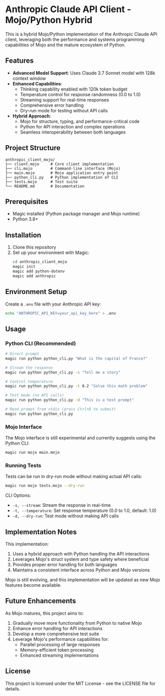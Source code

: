 # Anthropic Claude API Client - Mojo/Python Hybrid

This is a hybrid Mojo/Python implementation of the Anthropic Claude API client, leveraging both the performance and systems programming capabilities of Mojo and the mature ecosystem of Python.

## Features

- **Advanced Model Support**: Uses Claude 3.7 Sonnet model with 128k context window
- **Enhanced Capabilities**:
  - Thinking capability enabled with 120k token budget
  - Temperature control for response randomness (0.0 to 1.0)
  - Streaming support for real-time responses
  - Comprehensive error handling
  - Dry-run mode for testing without API calls
- **Hybrid Approach**:
  - Mojo for structure, typing, and performance-critical code
  - Python for API interaction and complex operations
  - Seamless interoperability between both languages

## Project Structure

```
anthropic_client_mojo/
├── client.mojo     # Core client implementation
├── cli.mojo        # Command-line interface (Mojo)
├── main.mojo       # Mojo application entry point
├── python_cli.py   # Python implementation of CLI
├── tests.mojo      # Test suite
└── README.md       # Documentation
```

## Prerequisites

- Magic installed (Python package manager and Mojo runtime)
- Python 3.8+ 

## Installation

1. Clone this repository
2. Set up your environment with Magic:
   ```bash
   cd anthropic_client_mojo
   magic init
   magic add python-dotenv
   magic add anthropic
   ```

## Environment Setup

Create a `.env` file with your Anthropic API key:
```bash
echo "ANTHROPIC_API_KEY=your_api_key_here" > .env
```

## Usage

### Python CLI (Recommended)

```bash
# Direct prompt
magic run python python_cli.py "What is the capital of France?"

# Stream the response
magic run python python_cli.py -s "Tell me a story"

# Control temperature
magic run python python_cli.py -t 0.2 "Solve this math problem"

# Test mode (no API calls)
magic run python python_cli.py -d "This is a test prompt"

# Read prompt from stdin (press Ctrl+D to submit)
magic run python python_cli.py
```

### Mojo Interface

The Mojo interface is still experimental and currently suggests using the Python CLI:

```bash
magic run mojo main.mojo
```

### Running Tests

Tests can be run in dry-run mode without making actual API calls:

```bash
magic run mojo tests.mojo --dry-run
```

CLI Options:
- `-s, --stream`: Stream the response in real-time
- `-t, --temperature`: Set response temperature (0.0 to 1.0, default: 1.0)
- `-d, --dry-run`: Test mode without making API calls

## Implementation Notes

This implementation:

1. Uses a hybrid approach with Python handling the API interactions
2. Leverages Mojo's struct system and type safety where beneficial
3. Provides proper error handling for both languages
4. Maintains a consistent interface across Python and Mojo versions

Mojo is still evolving, and this implementation will be updated as new Mojo features become available.

## Future Enhancements

As Mojo matures, this project aims to:

1. Gradually move more functionality from Python to native Mojo
2. Enhance error handling for API interactions
3. Develop a more comprehensive test suite
4. Leverage Mojo's performance capabilities for:
   - Parallel processing of large responses
   - Memory-efficient token processing
   - Enhanced streaming implementations

## License

This project is licensed under the MIT License - see the LICENSE file for details.
